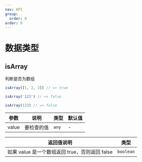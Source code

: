 ```yaml
---
nav: API
group:
  order: 0
order: 0
---
```


# 数据类型

## isArray

判断是否为数组

```javascript
isArray([1, 2, 3]) // => true

isArray('123') // => false

isArray(123) // => false
```

| 参数  | 说明       | 类型  | 默认值 |
| ----- | ---------- | ----- | ------ |
| value | 要检查的值 | `any` | -      |

| 返回值说明                                     | 类型      |
| ---------------------------------------------- | --------- |
| 如果 value 是一个数组返回 true，否则返回 false | `boolean` |
